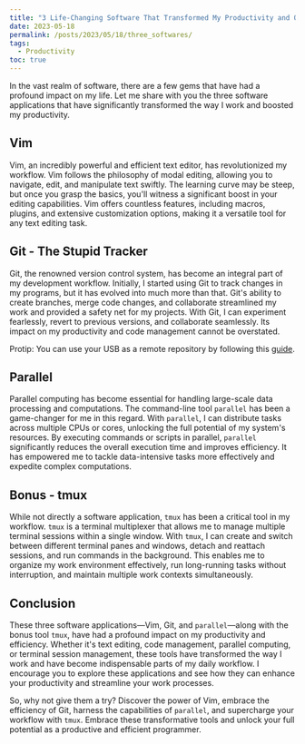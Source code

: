 ```yaml
---
title: "3 Life-Changing Software That Transformed My Productivity and Organization"
date: 2023-05-18
permalink: /posts/2023/05/18/three_softwares/
tags:
  - Productivity
toc: true
---
```


In the vast realm of software, there are a few gems that have had a profound
impact on my life. Let me share with you the three software applications that
have significantly transformed the way I work and boosted my productivity.

## Vim

Vim, an incredibly powerful and efficient text editor, has revolutionized my
workflow. Vim follows the philosophy of modal editing, allowing you to
navigate, edit, and manipulate text swiftly. The learning curve may be steep,
but once you grasp the basics, you'll witness a significant boost in your
editing capabilities. Vim offers countless features, including macros, plugins,
and extensive customization options, making it a versatile tool for any text
editing task.

## Git - The Stupid Tracker

Git, the renowned version control system, has become an integral part of my
development workflow. Initially, I started using Git to track changes in my
programs, but it has evolved into much more than that. Git's ability to create
branches, merge code changes, and collaborate 
streamlined my work and provided a safety net for my projects.
With Git, I can experiment fearlessly, revert to previous versions, and
collaborate seamlessly. Its impact on my productivity and code
management cannot be overstated.


Protip: You can use your USB as a remote repository by following this [guide](https://www.url.com).

## Parallel

Parallel computing has become essential for handling large-scale data
processing and computations. The command-line tool `parallel` has been a
game-changer for me in this regard. With `parallel`, I can distribute tasks
across multiple CPUs or cores, unlocking the full potential of my system's
resources. By executing commands or scripts in parallel, `parallel`
significantly reduces the overall execution time and improves efficiency. It
has empowered me to tackle data-intensive tasks more effectively and expedite
complex computations.


## Bonus - tmux

While not directly a software application, `tmux` has been a critical tool in
my workflow. `tmux` is a terminal multiplexer that allows me to manage multiple
terminal sessions within a single window. With `tmux`, I can create and switch
between different terminal panes and windows, detach and reattach sessions, and
run commands in the background. This enables me to organize my work environment
effectively, run long-running tasks without interruption, and maintain multiple
work contexts simultaneously.


## Conclusion

These three software applications—Vim, Git, and `parallel`—along with the bonus
tool `tmux`, have had a profound impact on my productivity and efficiency.
Whether it's text editing, code management, parallel computing, or terminal
session management, these tools have transformed the way I work and have become
indispensable parts of my daily workflow. I encourage you to explore these
applications and see how they can enhance your productivity and streamline your
work processes.

So, why not give them a try? Discover the power of Vim, embrace the efficiency
of Git, harness the capabilities of `parallel`, and supercharge your workflow
with `tmux`. Embrace these transformative tools and unlock your full potential
as a productive and efficient programmer.
